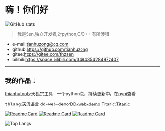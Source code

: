 # 嗨！你们好

![GitHub stats](https://github-readme-stats.vercel.app/api?username=tianhuzong&show_icons=true&theme=aura&count_private=true)
>我是Sen,独立开发者,对python,C/C++ 有所涉猎
 - e-mail:tianhuzong@qq.com
 - github:https://github.com/tianhuzong
 -  gitee:https://gitee.com/thzsen
 -  bilibili:https://space.bilibili.com/3494354284972407
- - -
## 我的作品：
[thianhutools](https://github.com/tianhuzong/thztools):天狐宗工具：一个python包，持续更新中，在[pypi](https://pypi.org/project/tianhutools/)查看

<kbd>thlang</kbd>:[天河语言](https://github.com/tianhuzong/Thlang.git)
<kbd>dd-web-demo</kbd>:[DD-web-demo](https://github.com/tianhuzong/DD-web-demo)
<kdb>Titanic</kbd>:[Titanic](https://github.com/tianhuzong/Titanic)

[![Readme Card](https://github-readme-stats.vercel.app/api/pin/?username=tianhuzong&repo=Thlang&show_owner=true)](https://github.com/tianhuzong/Thlang)
[![Readme Card](https://github-readme-stats.vercel.app/api/pin/?username=tianhuzong&repo=DD-web-demo&show_owner=true)](https://github.com/tianhuzong/DD-web-demo)
[![Readme Card](https://github-readme-stats.vercel.app/api/pin/?username=tianhuzong&repo=Titanic&show_owner=true)](https://github.com/tianhuzong/Titanic)

![Top Langs](https://github-readme-stats.vercel.app/api/top-langs/?username=tianhuzong&layout=compact)
